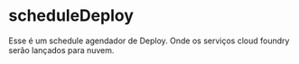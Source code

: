 # scheduleDeploy
Esse é um schedule agendador de Deploy.
Onde os serviços cloud foundry serão lançados para nuvem. 
